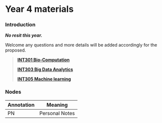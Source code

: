 # Year 4 materials

### Introduction

***No resit this year.***

Welcome any questions and more details will be added accordingly for the proposed.

>[**INT301 Bio-Computation**](https://github.com/Jackpanger/Year_4/tree/master/INT301%20Bio-Computation)
>
>[**INT303 Big Data Analytics**](https://github.com/Jackpanger/Year_4/tree/master/INT303%20Big%20Data%20Analytics)
>
>[**INT305 Machine learning**](https://github.com/Jackpanger/Year_4/tree/master/INT305%20Machine%20learning)

### Nodes

| Annotation | Meaning        |
| ---------- | -------------- |
| PN         | Personal Notes |

